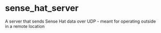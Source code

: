 # sense_hat_server
A server that sends Sense Hat data over UDP - meant for operating outside in a remote location
